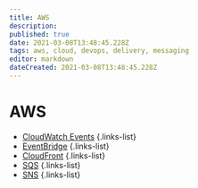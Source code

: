 ```yaml
---
title: AWS
description: 
published: true
date: 2021-03-08T13:48:45.228Z
tags: aws, cloud, devops, delivery, messaging
editor: markdown
dateCreated: 2021-03-08T13:48:45.228Z
---
```


# AWS
- [CloudWatch Events](/training/aws/cloudwatch_events)
{.links-list}
- [EventBridge](/training/aws/event_bridge)
{.links-list}
- [CloudFront](/training/aws/cloudfront)
{.links-list}
- [SQS](/training/aws/sqs)
{.links-list}
- [SNS](/training/aws/sns)
{.links-list}